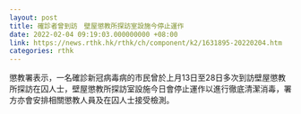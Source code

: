```yaml
---
layout: post
title: 確診者曾到訪　壁屋懲教所探訪室設施今停止運作
date: 2022-02-04 09:19:03.000000000 +08:00
link: https://news.rthk.hk/rthk/ch/component/k2/1631895-20220204.htm
categories: rthk
---
```


懲教署表示，一名確診新冠病毒病的市民曾於上月13日至28日多次到訪壁屋懲教所探訪在囚人士，壁屋懲教所探訪室設施今日會停止運作以進行徹底清潔消毒，署方亦會安排相關懲教人員及在囚人士接受檢測。
